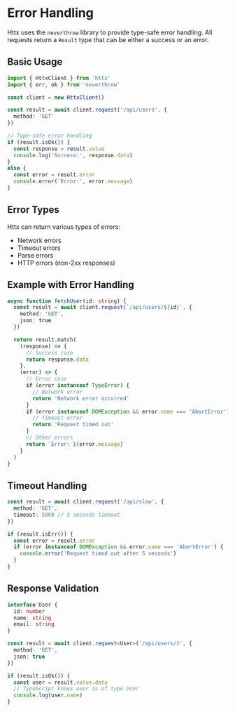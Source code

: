 # Error Handling

Httx uses the `neverthrow` library to provide type-safe error handling. All requests return a `Result` type that can be either a success or an error.

## Basic Usage

```typescript
import { HttxClient } from 'httx'
import { err, ok } from 'neverthrow'

const client = new HttxClient()

const result = await client.request('/api/users', {
  method: 'GET'
})

// Type-safe error handling
if (result.isOk()) {
  const response = result.value
  console.log('Success:', response.data)
}
else {
  const error = result.error
  console.error('Error:', error.message)
}
```

## Error Types

Httx can return various types of errors:

- Network errors
- Timeout errors
- Parse errors
- HTTP errors (non-2xx responses)

## Example with Error Handling

```typescript
async function fetchUser(id: string) {
  const result = await client.request(`/api/users/${id}`, {
    method: 'GET',
    json: true
  })

  return result.match(
    (response) => {
      // Success case
      return response.data
    },
    (error) => {
      // Error case
      if (error instanceof TypeError) {
        // Network error
        return 'Network error occurred'
      }
      if (error instanceof DOMException && error.name === 'AbortError') {
        // Timeout error
        return 'Request timed out'
      }
      // Other errors
      return `Error: ${error.message}`
    }
  )
}
```

## Timeout Handling

```typescript
const result = await client.request('/api/slow', {
  method: 'GET',
  timeout: 5000 // 5 seconds timeout
})

if (result.isErr()) {
  const error = result.error
  if (error instanceof DOMException && error.name === 'AbortError') {
    console.error('Request timed out after 5 seconds')
  }
}
```

## Response Validation

```typescript
interface User {
  id: number
  name: string
  email: string
}

const result = await client.request<User>('/api/users/1', {
  method: 'GET',
  json: true
})

if (result.isOk()) {
  const user = result.value.data
  // TypeScript knows user is of type User
  console.log(user.name)
}
```
